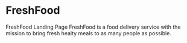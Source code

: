 # FreshFood
FreshFood Landing Page
FreshFood is a food delivery service with the mission to bring fresh healty meals to as many people as possible.
